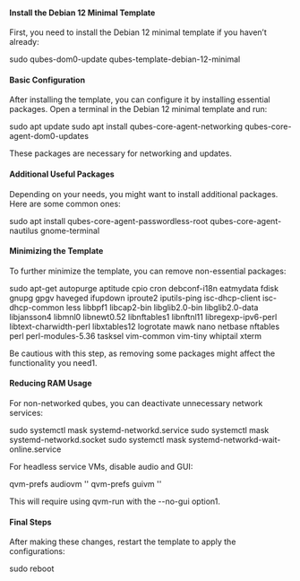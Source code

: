 #### Install the Debian 12 Minimal Template
First, you need to install the Debian 12 minimal template if you haven’t already:

sudo qubes-dom0-update qubes-template-debian-12-minimal

#### Basic Configuration
After installing the template, you can configure it by installing essential packages. Open a terminal in the Debian 12 minimal template and run:

sudo apt update
sudo apt install qubes-core-agent-networking qubes-core-agent-dom0-updates

These packages are necessary for networking and updates.

#### Additional Useful Packages
Depending on your needs, you might want to install additional packages. Here are some common ones:

sudo apt install qubes-core-agent-passwordless-root qubes-core-agent-nautilus gnome-terminal

#### Minimizing the Template
To further minimize the template, you can remove non-essential packages:

sudo apt-get autopurge aptitude cpio cron debconf-i18n eatmydata fdisk gnupg gpgv haveged ifupdown iproute2 iputils-ping isc-dhcp-client isc-dhcp-common less libbpf1 libcap2-bin libglib2.0-bin libglib2.0-data libjansson4 libmnl0 libnewt0.52 libnftables1 libnftnl11 libregexp-ipv6-perl libtext-charwidth-perl libxtables12 logrotate mawk nano netbase nftables perl perl-modules-5.36 tasksel vim-common vim-tiny whiptail xterm
  
Be cautious with this step, as removing some packages might affect the functionality you need1.

#### Reducing RAM Usage
For non-networked qubes, you can deactivate unnecessary network services:

sudo systemctl mask systemd-networkd.service
sudo systemctl mask systemd-networkd.socket
sudo systemctl mask systemd-networkd-wait-online.service

For headless service VMs, disable audio and GUI:

qvm-prefs <your-qube> audiovm ''
qvm-prefs <your-qube> guivm ''

This will require using qvm-run with the --no-gui option1.

#### Final Steps
After making these changes, restart the template to apply the configurations:

sudo reboot
